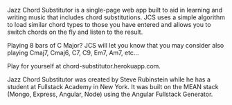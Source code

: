 Jazz Chord Substitutor is a single-page web app built to
aid in learning and writing music that includes chord 
substitutions. JCS uses a simple algorithm to load similar 
chord types to those you have entered and allows you to 
switch chords on the fly and listen to the result.

Playing 8 bars of C Major? JCS will let you know that you 
may consider also playing Cmaj7, Cmaj6, C7, C9, Em7, Am7, 
etc...

Play for yourself at chord-substitutor.herokuapp.com.

Jazz Chord Substitutor was created by Steve Rubinstein 
while he has a student at Fullstack Academy in New York.
It was built on the MEAN stack (Mongo, Express, Angular, 
Node) using the Angular Fullstack Generator.
